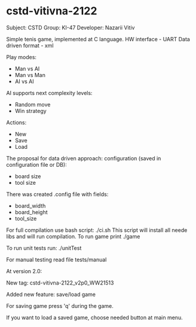 # cstd-vitivna-2122

Subject: CSTD
Group: KI-47
Developer: Nazarii Vitiv

Simple tenis game, implemented at C language.
HW interface - UART
Data driven format - xml

Play modes:
* Man vs AI
* Man vs Man
* AI vs AI

AI supports next complexity levels:
* Random move
* Win strategy

Actions:
* New
* Save
* Load

The proposal for data driven approach: configuration (saved in configuration file or DB):
* board size
* tool size

There was created .config file with fields:
* board_width
* board_height
* tool_size

For full compilation use bash script:
./ci.sh
This script will install all neede libs and will run compilation.
To run game print ./game

To run unit tests run: ./unitTest

For manual testing read file tests/manual

At version 2.0:

New tag: cstd-vitivna-2122_v2p0_WW21513

Added new feature: save/load game

For saving game press 'q' during the game.

If you want to load a saved game, choose needed button at main menu.
